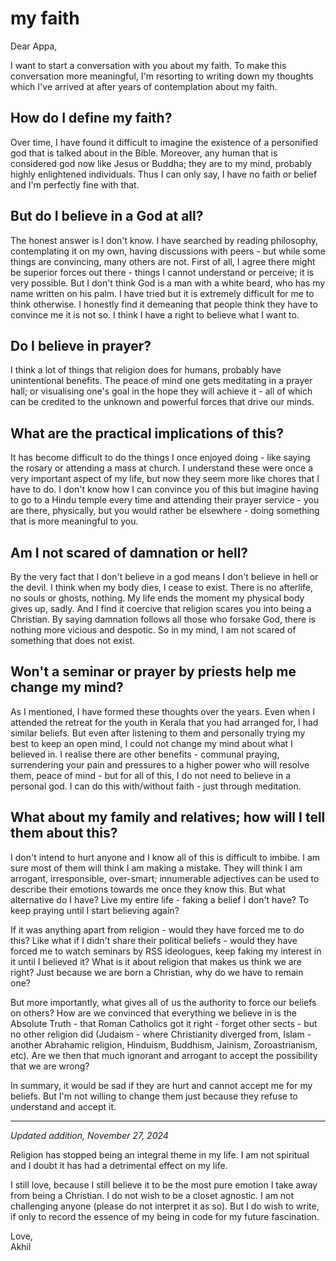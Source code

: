 # my faith

Dear Appa,

I want to start a conversation with you about my faith. To make this conversation more meaningful, I'm resorting to writing down my thoughts which I've arrived at after years of contemplation about my faith.

## How do I define my faith?

Over time, I have found it difficult to imagine the existence of a personified god that is talked about in the Bible. Moreover, any human that is considered god now like Jesus or Buddha; they are to my mind, probably highly enlightened individuals. Thus I can only say, I have no faith or belief and I'm perfectly fine with that.

## But do I believe in a God at all?

The honest answer is I don't know. I have searched by reading philosophy, contemplating it on my own, having discussions with peers - but while some things are convincing, many others are not. First of all, I agree there might be superior forces out there - things I cannot understand or perceive; it is very possible. But I don't think God is a man with a white beard, who has my name written on his palm. I have tried but it is extremely difficult for me to think otherwise. I honestly find it demeaning that people think they have to convince me it is not so. I think I have a right to believe what I want to.

## Do I believe in prayer?

I think a lot of things that religion does for humans, probably have unintentional benefits. The peace of mind one gets meditating in a prayer hall; or visualising one's goal in the hope they will achieve it - all of which can be credited to the unknown and powerful forces that drive our minds.

## What are the practical implications of this?

It has become difficult to do the things I once enjoyed doing - like saying the rosary or attending a mass at church. I understand these were once a very important aspect of my life, but now they seem more like chores that I have to do. I don't know how I can convince you of this but imagine having to go to a Hindu temple every time and attending their prayer service - you are there, physically, but you would rather be elsewhere - doing something that is more meaningful to you.

## Am I not scared of damnation or hell?

By the very fact that I don't believe in a god means I don't believe in hell or the devil. I think when my body dies, I cease to exist. There is no afterlife, no souls or ghosts, nothing. My life ends the moment my physical body gives up, sadly. And I find it coercive that religion scares you into being a Christian. By saying damnation follows all those who forsake God, there is nothing more vicious and despotic. So in my mind, I am not scared of something that does not exist.

## Won't a seminar or prayer by priests help me change my mind?

As I mentioned, I have formed these thoughts over the years. Even when I attended the retreat for the youth in Kerala that you had arranged for, I had similar beliefs. But even after listening to them and personally trying my best to keep an open mind, I could not change my mind about what I believed in. I realise there are other benefits - communal praying, surrendering your pain and pressures to a higher power who will resolve them, peace of mind - but for all of this, I do not need to believe in a personal god. I can do this with/without faith - just through meditation.

## What about my family and relatives; how will I tell them about this?

I don't intend to hurt anyone and I know all of this is difficult to imbibe. I am sure most of them will think I am making a mistake. They will think I am arrogant, irresponsible, over-smart; innumerable adjectives can be used to describe their emotions towards me once they know this. But what alternative do I have? Live my entire life - faking a belief I don't have? To keep praying until I start believing again?

If it was anything apart from religion - would they have forced me to do this? Like what if I didn't share their political beliefs - would they have forced me to watch seminars by RSS ideologues, keep faking my interest in it until I believed it? What is it about religion that makes us think we are right? Just because we are born a Christian, why do we have to remain one?

But more importantly, what gives all of us the authority to force our beliefs on others? How are we convinced that everything we believe in is the Absolute Truth - that Roman Catholics got it right - forget other sects - but no other religion did (Judaism - where Christianity diverged from, Islam - another Abrahamic religion, Hinduism, Buddhism, Jainism, Zoroastrianism, etc). Are we then that much ignorant and arrogant to accept the possibility that we are wrong?

In summary, it would be sad if they are hurt and cannot accept me for my beliefs. But I'm not willing to change them just because they refuse to understand and accept it.

---

*Updated addition, November 27, 2024*

Religion has stopped being an integral theme in my life. I am not spiritual and I doubt it has had a detrimental effect on my life.

I still love, because I still believe it to be the most pure emotion I take away from being a Christian. I do not wish to be a closet agnostic. I am not challenging anyone (please do not interpret it as so). But I do wish to write, if only to record the essence of my being in code for my future fascination.

Love,  
Akhil